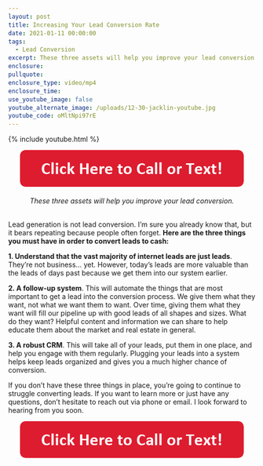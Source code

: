 ```yaml
---
layout: post
title: Increasing Your Lead Conversion Rate
date: 2021-01-11 00:00:00
tags:
  - Lead Conversion
excerpt: These three assets will help you improve your lead conversion.
enclosure:
pullquote:
enclosure_type: video/mp4
enclosure_time:
use_youtube_image: false
youtube_alternate_image: /uploads/12-30-jacklin-youtube.jpg
youtube_code: oMltNpi97rE
---
```


{% include youtube.html %}

<center><a href="tel:6306382600"><img alt="" width="456" height="75" src="/uploads/click-here-to-call-or-text.png" /></a></center>

<center><br /><em>These three assets will help you improve your lead conversion.</em></center>

<br>Lead generation is not lead conversion. I’m sure you already know that, but it bears repeating because people often forget. **Here are the three things you must have in order to convert leads to cash:**

**1\. Understand that the vast majority of internet leads are just leads**. They’re not business… yet. However, today’s leads are more valuable than the leads of days past because we get them into our system earlier.

**2\. A follow-up system**. This will automate the things that are most important to get a lead into the conversion process. We give them what they want, not what we want them to want. Over time, giving them what they want will fill our pipeline up with good leads of all shapes and sizes. What do they want? Helpful content and information we can share to help educate them about the market and real estate in general.

**3\. A robust CRM**. This will take all of your leads, put them in one place, and help you engage with them regularly. Plugging your leads into a system helps keep leads organized and gives you a much higher chance of conversion.

If you don’t have these three things in place, you’re going to continue to struggle converting leads. If you want to learn more or just have any questions, don’t hesitate to reach out via phone or email. I look forward to hearing from you soon.

<center><a href="tel:6306382600"><img alt="" width="456" height="75" src="/uploads/click-here-to-call-or-text.png" /></a></center>
